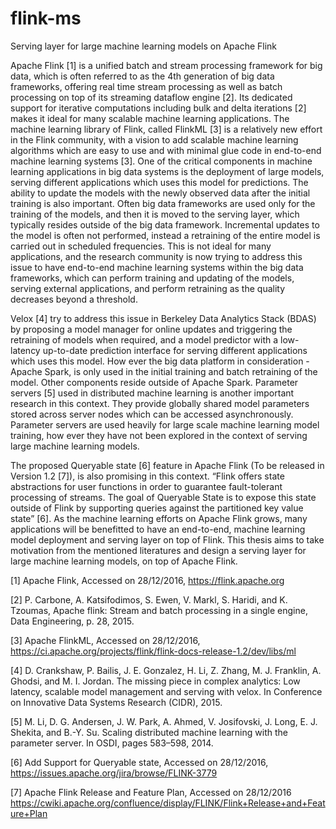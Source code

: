 # flink-ms
Serving layer for large machine learning models on Apache Flink

Apache Flink [1] is a unified batch and stream processing framework for big data, which is often referred
to as the 4th generation of big data frameworks, offering real time stream processing as well as
batch processing on top of its streaming dataflow engine [2]. Its dedicated support for iterative computations
including bulk and delta iterations [2] makes it ideal for many scalable machine learning
applications. The machine learning library of Flink, called FlinkML [3] is a relatively new effort in the
Flink community, with a vision to add scalable machine learning algorithms which are easy to use and
with minimal glue code in end-to-end machine learning systems [3].
One of the critical components in machine learning applications in big data systems is the deployment
of large models, serving different applications which uses this model for predictions. The ability
to update the models with the newly observed data after the initial training is also important.
Often big data frameworks are used only for the training of the models, and then it is moved to the
serving layer, which typically resides outside of the big data framework. Incremental updates to the
model is often not performed, instead a retraining of the entire model is carried out in scheduled
frequencies. This is not ideal for many applications, and the research community is now trying to address
this issue to have end-to-end machine learning systems within the big data frameworks, which
can perform training and updating of the models, serving external applications, and perform retraining
as the quality decreases beyond a threshold.

Velox [4] try to address this issue in Berkeley Data Analytics Stack (BDAS) by proposing a model manager
for online updates and triggering the retraining of models when required, and a model predictor
with a low-latency up-to-date prediction interface for serving different applications which uses this
model. How ever the big data platform in consideration - Apache Spark, is only used in the initial
training and batch retraining of the model. Other components reside outside of Apache Spark.
Parameter servers [5] used in distributed machine learning is another important research in this context.
They provide globally shared model parameters stored across server nodes which can be accessed
asynchronously. Parameter servers are used heavily for large scale machine learning model
training, how ever they have not been explored in the context of serving large machine learning
models.

The proposed Queryable state [6] feature in Apache Flink (To be released in Version 1.2 [7]), is also
promising in this context. “Flink offers state abstractions for user functions in order to guarantee
fault-tolerant processing of streams. The goal of Queryable State is to expose this state outside of
Flink by supporting queries against the partitioned key value state” [6].
As the machine learning efforts on Apache Flink grows, many applications will be benefitted to have
an end-to-end, machine learning model deployment and serving layer on top of Flink. This thesis aims
to take motivation from the mentioned literatures and design a serving layer for large machine learning
models, on top of Apache Flink.

[1] Apache Flink, Accessed on 28/12/2016, https://flink.apache.org

[2] P. Carbone, A. Katsifodimos, S. Ewen, V. Markl, S. Haridi, and K. Tzoumas, Apache flink: Stream and batch processing in
a single engine, Data Engineering, p. 28, 2015.

[3] Apache FlinkML, Accessed on 28/12/2016, https://ci.apache.org/projects/flink/flink-docs-release-1.2/dev/libs/ml

[4] D. Crankshaw, P. Bailis, J. E. Gonzalez, H. Li, Z. Zhang, M. J. Franklin, A. Ghodsi, and M. I. Jordan. The missing piece in
complex analytics: Low latency, scalable model management and serving with velox. In Conference on Innovative Data
Systems Research (CIDR), 2015.

[5] M. Li, D. G. Andersen, J. W. Park, A. Ahmed, V. Josifovski, J. Long, E. J. Shekita, and B.-Y. Su. Scaling distributed machine
learning with the parameter server. In OSDI, pages 583–598, 2014.

[6] Add Support for Queryable state, Accessed on 28/12/2016, https://issues.apache.org/jira/browse/FLINK-3779

[7] Apache Flink Release and Feature Plan, Accessed on 28/12/2016
https://cwiki.apache.org/confluence/display/FLINK/Flink+Release+and+Feature+Plan
